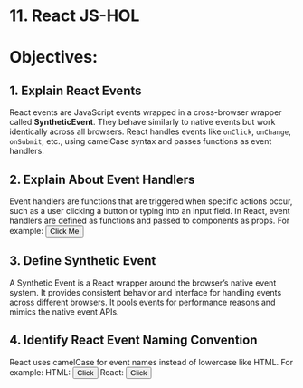 # 11. React JS-HOL

# Objectives:

## 1. Explain React Events
React events are JavaScript events wrapped in a cross-browser wrapper called **SyntheticEvent**. They behave similarly to native events but work identically across all browsers. React handles events like `onClick`, `onChange`, `onSubmit`, etc., using camelCase syntax and passes functions as event handlers.


## 2. Explain About Event Handlers
Event handlers are functions that are triggered when specific actions occur, such as a user clicking a button or typing into an input field. In React, event handlers are defined as functions and passed to components as props. 
For example:
<button onClick={handleClick}>Click Me</button>


## 3. Define Synthetic Event

A Synthetic Event is a React wrapper around the browser’s native event system. It provides consistent behavior and interface for handling events across different browsers. It pools events for performance reasons and mimics the native event APIs.


## 4. Identify React Event Naming Convention

React uses camelCase for event names instead of lowercase like HTML.
For example:
HTML: <button onclick="doSomething()">Click</button>
React: <button onClick={doSomething}>Click</button>

